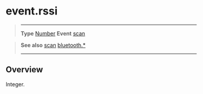 # event.rssi

> --------------------- ------------------------------------------------------------------------------------------
> __Type__              [Number](https://docs.coronalabs.com/api/type/Number.html)
> __Event__             [scan](/plugin/bluetooth/event/scan/)


> __See also__          [scan](/plugin/bluetooth/event/scan/)
>						[bluetooth.*](/plugin/bluetooth/)
> --------------------- ------------------------------------------------------------------------------------------

## Overview

Integer.